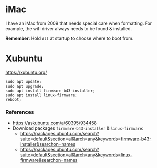 # iMac
I have an iMac from 2009 that needs special care when formatting. For example, the wifi driver always needs to be found & installed.  

**Remember**: Hold `Alt` at startup to choose where to boot from.  

# Xubuntu
https://xubuntu.org/  

```
sudo apt update;
sudo apt upgrade;
sudo apt install firmware-b43-installer;
sudo apt install linux-firmware;
reboot;
```

### References
- https://askubuntu.com/a/60395/934458  
- Download packages `firmware-b43-installer` & `linux-firmware`:
  - https://packages.ubuntu.com/search?suite=default&section=all&arch=any&keywords=firmware-b43-installer&searchon=names
  - https://packages.ubuntu.com/search?suite=default&section=all&arch=any&keywords=linux-firmware&searchon=names
